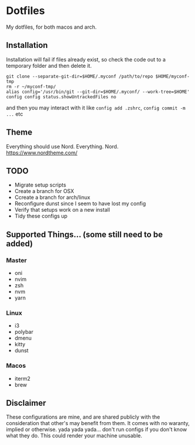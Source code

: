 # Dotfiles
My dotfiles, for both macos and arch.

## Installation
Installation will fail if files already exist, so check the code out to a
temporary folder and then delete it.
```
git clone --separate-git-dir=$HOME/.myconf /path/to/repo $HOME/myconf-tmp
rm -r ~/myconf-tmp/
alias config='/usr/bin/git --git-dir=$HOME/.myconf/ --work-tree=$HOME'
config config status.showUntrackedFiles no
```
and then you may interact with it like `config add .zshrc`, `config commit -m ...` etc


## Theme
Everything should use Nord. Everything. Nord. https://www.nordtheme.com/

## TODO
- Migrate setup scripts
- Create a branch for OSX
- Ccreate a branch for arch/linux
- Reconfigure dunst since I seem to have lost my config
- Verify that setups work on a new install
- Tidy these configs up

## Supported Things... (some still need to be added)

### Master
- oni
- nvim
- zsh
- nvm
- yarn

### Linux
- i3
- polybar
- dmenu
- kitty
- dunst

### Macos
- iterm2
- brew

## Disclaimer
These configurations are mine, and are shared publicly with the consideration
that other's may benefit from them.  It comes with no waranty, implied
or otherwise.  yada yada yada... don't run configs if you don't know
what they do.  This could render your machine unusable.


